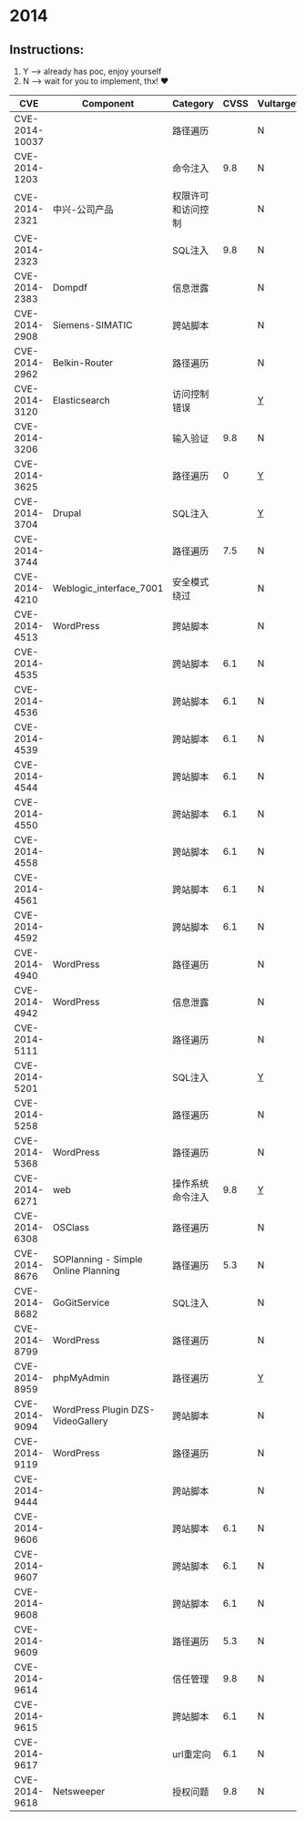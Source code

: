 # 2014

## Instructions:

1. Y --> already has poc, enjoy yourself
2. N --> wait for you to implement, thx! :heart:

| CVE | Component | Category | CVSS | Vultarget | pocsploit | Nuclei | Xray | pocsuite3 | goby | others |
|-----|-----------|----------|------|-----------|-----------|--------|------|-----------|------|--------|
| CVE-2014-10037 |  | 路径遍历 |  | N | [Y](CVE-2014-10037/poc/pocsploit/) | [Y](CVE-2014-10037/poc/nuclei/) | N | N | N | [Y](CVE-2014-10037/poc/others/) |
| CVE-2014-1203 |  | 命令注入 | 9.8 | N | N | [Y](CVE-2014-1203/poc/nuclei/) | N | N | N | N |
| CVE-2014-2321 | 中兴-公司产品 | 权限许可和访问控制 |  | N | [Y](CVE-2014-2321/poc/pocsploit/) | [Y](CVE-2014-2321/poc/nuclei/) | N | N | N | N |
| CVE-2014-2323 |  | SQL注入 | 9.8 | N | [Y](CVE-2014-2323/poc/pocsploit/) | [Y](CVE-2014-2323/poc/nuclei/) | N | N | N | [Y](CVE-2014-2323/poc/others/) |
| CVE-2014-2383 | Dompdf | 信息泄露 |  | N | [Y](CVE-2014-2383/poc/pocsploit/) | [Y](CVE-2014-2383/poc/nuclei/) | N | N | N | [Y](CVE-2014-2383/poc/others/) |
| CVE-2014-2908 | Siemens-SIMATIC | 跨站脚本 |  | N | [Y](CVE-2014-2908/poc/pocsploit/) | [Y](CVE-2014-2908/poc/nuclei/) | N | N | N | [Y](CVE-2014-2908/poc/others/) |
| CVE-2014-2962 | Belkin-Router | 路径遍历 |  | N | [Y](CVE-2014-2962/poc/pocsploit/) | [Y](CVE-2014-2962/poc/nuclei/) | N | N | N | [Y](CVE-2014-2962/poc/others/) |
| CVE-2014-3120 | Elasticsearch | 访问控制错误 |  | [Y](CVE-2014-3120/vultarget/) | [Y](CVE-2014-3120/poc/pocsploit/) | [Y](CVE-2014-3120/poc/nuclei/) | [Y](CVE-2014-3120/poc/xray/) | N | [Y](CVE-2014-3120/poc/goby/) | [Y](CVE-2014-3120/poc/others/) |
| CVE-2014-3206 |  | 输入验证 | 9.8 | N | [Y](CVE-2014-3206/poc/pocsploit/) | [Y](CVE-2014-3206/poc/nuclei/) | N | N | N | N |
| CVE-2014-3625 |  | 路径遍历 | 0 | [Y](CVE-2014-3625/vultarget/) | N | N | N | N | N | [Y](CVE-2014-3625/poc/others/) |
| CVE-2014-3704 | Drupal | SQL注入 |  | [Y](CVE-2014-3704/vultarget/) | [Y](CVE-2014-3704/poc/pocsploit/) | [Y](CVE-2014-3704/poc/nuclei/) | [Y](CVE-2014-3704/poc/xray/) | N | N | [Y](CVE-2014-3704/poc/others/) |
| CVE-2014-3744 |  | 路径遍历 | 7.5 | N | [Y](CVE-2014-3744/poc/pocsploit/) | [Y](CVE-2014-3744/poc/nuclei/) | N | N | N | N |
| CVE-2014-4210 | Weblogic_interface_7001 | 安全模式绕过 |  | N | [Y](CVE-2014-4210/poc/pocsploit/) | [Y](CVE-2014-4210/poc/nuclei/) | N | N | [Y](CVE-2014-4210/poc/goby/) | [Y](CVE-2014-4210/poc/others/) |
| CVE-2014-4513 | WordPress | 跨站脚本 |  | N | [Y](CVE-2014-4513/poc/pocsploit/) | [Y](CVE-2014-4513/poc/nuclei/) | N | N | N | N |
| CVE-2014-4535 |  | 跨站脚本 | 6.1 | N | [Y](CVE-2014-4535/poc/pocsploit/) | [Y](CVE-2014-4535/poc/nuclei/) | N | N | N | N |
| CVE-2014-4536 |  | 跨站脚本 | 6.1 | N | [Y](CVE-2014-4536/poc/pocsploit/) | [Y](CVE-2014-4536/poc/nuclei/) | N | N | N | N |
| CVE-2014-4539 |  | 跨站脚本 | 6.1 | N | [Y](CVE-2014-4539/poc/pocsploit/) | [Y](CVE-2014-4539/poc/nuclei/) | N | N | N | N |
| CVE-2014-4544 |  | 跨站脚本 | 6.1 | N | [Y](CVE-2014-4544/poc/pocsploit/) | [Y](CVE-2014-4544/poc/nuclei/) | N | N | N | N |
| CVE-2014-4550 |  | 跨站脚本 | 6.1 | N | [Y](CVE-2014-4550/poc/pocsploit/) | [Y](CVE-2014-4550/poc/nuclei/) | N | N | N | N |
| CVE-2014-4558 |  | 跨站脚本 | 6.1 | N | [Y](CVE-2014-4558/poc/pocsploit/) | [Y](CVE-2014-4558/poc/nuclei/) | N | N | N | N |
| CVE-2014-4561 |  | 跨站脚本 | 6.1 | N | [Y](CVE-2014-4561/poc/pocsploit/) | [Y](CVE-2014-4561/poc/nuclei/) | N | N | N | N |
| CVE-2014-4592 |  | 跨站脚本 | 6.1 | N | [Y](CVE-2014-4592/poc/pocsploit/) | [Y](CVE-2014-4592/poc/nuclei/) | N | N | N | N |
| CVE-2014-4940 | WordPress | 路径遍历 |  | N | [Y](CVE-2014-4940/poc/pocsploit/) | [Y](CVE-2014-4940/poc/nuclei/) | N | N | N | [Y](CVE-2014-4940/poc/others/) |
| CVE-2014-4942 | WordPress | 信息泄露 |  | N | N | [Y](CVE-2014-4942/poc/nuclei/) | N | N | N | N |
| CVE-2014-5111 |  | 路径遍历 |  | N | [Y](CVE-2014-5111/poc/pocsploit/) | [Y](CVE-2014-5111/poc/nuclei/) | N | N | N | [Y](CVE-2014-5111/poc/others/) |
| CVE-2014-5201 |  | SQL注入 |  | [Y](CVE-2014-5201/vultarget/) | N | N | N | N | N | [Y](CVE-2014-5201/poc/others/) |
| CVE-2014-5258 |  | 路径遍历 |  | N | [Y](CVE-2014-5258/poc/pocsploit/) | [Y](CVE-2014-5258/poc/nuclei/) | N | N | N | [Y](CVE-2014-5258/poc/others/) |
| CVE-2014-5368 | WordPress | 路径遍历 |  | N | [Y](CVE-2014-5368/poc/pocsploit/) | [Y](CVE-2014-5368/poc/nuclei/) | N | N | N | [Y](CVE-2014-5368/poc/others/) |
| CVE-2014-6271 | web | 操作系统命令注入 | 9.8 | [Y](CVE-2014-6271/vultarget/) | [Y](CVE-2014-6271/poc/pocsploit/) | [Y](CVE-2014-6271/poc/nuclei/) | [Y](CVE-2014-6271/poc/xray/) | N | N | [Y](CVE-2014-6271/poc/others/) |
| CVE-2014-6308 | OSClass | 路径遍历 |  | N | [Y](CVE-2014-6308/poc/pocsploit/) | [Y](CVE-2014-6308/poc/nuclei/) | N | N | N | [Y](CVE-2014-6308/poc/others/) |
| CVE-2014-8676 | SOPlanning - Simple Online Planning | 路径遍历 | 5.3 | N | N | [Y](CVE-2014-8676/poc/nuclei/) | N | N | N | N |
| CVE-2014-8682 | GoGitService | SQL注入 |  | N | [Y](CVE-2014-8682/poc/pocsploit/) | [Y](CVE-2014-8682/poc/nuclei/) | N | N | N | [Y](CVE-2014-8682/poc/others/) |
| CVE-2014-8799 | WordPress | 路径遍历 |  | N | [Y](CVE-2014-8799/poc/pocsploit/) | [Y](CVE-2014-8799/poc/nuclei/) | N | N | N | [Y](CVE-2014-8799/poc/others/) |
| CVE-2014-8959 | phpMyAdmin | 路径遍历 |  | [Y](CVE-2014-8959/vultarget/) | N | N | N | N | N | N |
| CVE-2014-9094 | WordPress Plugin DZS-VideoGallery | 跨站脚本 |  | N | [Y](CVE-2014-9094/poc/pocsploit/) | [Y](CVE-2014-9094/poc/nuclei/) | N | N | N | [Y](CVE-2014-9094/poc/others/) |
| CVE-2014-9119 | WordPress | 路径遍历 |  | N | N | [Y](CVE-2014-9119/poc/nuclei/) | N | N | N | N |
| CVE-2014-9444 |  | 跨站脚本 |  | N | [Y](CVE-2014-9444/poc/pocsploit/) | [Y](CVE-2014-9444/poc/nuclei/) | N | N | N | N |
| CVE-2014-9606 |  | 跨站脚本 | 6.1 | N | [Y](CVE-2014-9606/poc/pocsploit/) | [Y](CVE-2014-9606/poc/nuclei/) | N | N | N | N |
| CVE-2014-9607 |  | 跨站脚本 | 6.1 | N | [Y](CVE-2014-9607/poc/pocsploit/) | [Y](CVE-2014-9607/poc/nuclei/) | N | N | N | N |
| CVE-2014-9608 |  | 跨站脚本 | 6.1 | N | [Y](CVE-2014-9608/poc/pocsploit/) | [Y](CVE-2014-9608/poc/nuclei/) | N | N | N | N |
| CVE-2014-9609 |  | 路径遍历 | 5.3 | N | [Y](CVE-2014-9609/poc/pocsploit/) | [Y](CVE-2014-9609/poc/nuclei/) | N | N | N | N |
| CVE-2014-9614 |  | 信任管理 | 9.8 | N | [Y](CVE-2014-9614/poc/pocsploit/) | [Y](CVE-2014-9614/poc/nuclei/) | N | N | N | N |
| CVE-2014-9615 |  | 跨站脚本 | 6.1 | N | [Y](CVE-2014-9615/poc/pocsploit/) | [Y](CVE-2014-9615/poc/nuclei/) | N | N | N | N |
| CVE-2014-9617 |  | url重定向 | 6.1 | N | [Y](CVE-2014-9617/poc/pocsploit/) | [Y](CVE-2014-9617/poc/nuclei/) | N | N | N | N |
| CVE-2014-9618 | Netsweeper | 授权问题 | 9.8 | N | [Y](CVE-2014-9618/poc/pocsploit/) | [Y](CVE-2014-9618/poc/nuclei/) | N | N | N | [Y](CVE-2014-9618/poc/others/) |
